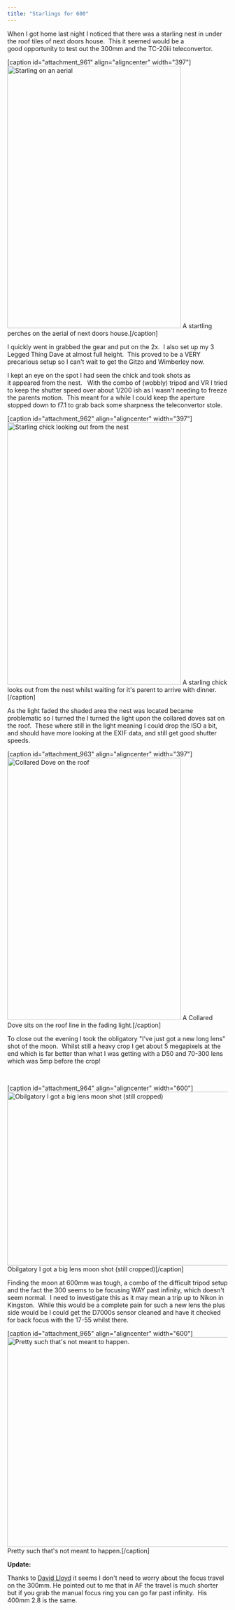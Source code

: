 ```yaml
---
title: "Starlings for 600"
---
```

When I got home last night I noticed that there was a starling nest in under the roof tiles of next doors house.  This it seemed would be a good opportunity to test out the 300mm and the TC-20iii teleconvertor.

[caption id="attachment_961" align="aligncenter" width="397"]<a href="http://www.cpearson.me.uk/wp-content/uploads/2013/05/CJP20130519-4207.jpg"><img class="size-medium wp-image-961" alt="Starling on an aerial" src="http://www.cpearson.me.uk/wp-content/uploads/2013/05/CJP20130519-4207-397x600.jpg" width="397" height="600" /></a> A startling perches on the aerial of next doors house.[/caption]

<!--more-->I quickly went in grabbed the gear and put on the 2x.  I also set up my 3 Legged Thing Dave at almost full height.  This proved to be a VERY precarious setup so I can't wait to get the Gitzo and Wimberley now.

I kept an eye on the spot I had seen the chick and took shots as it appeared from the nest.   With the combo of (wobbly) tripod and VR I tried to keep the shutter speed over about 1/200 ish as I wasn't needing to freeze the parents motion.  This meant for a while I could keep the aperture stopped down to f7.1 to grab back some sharpness the teleconvertor stole.

[caption id="attachment_962" align="aligncenter" width="397"]<a href="http://www.cpearson.me.uk/wp-content/uploads/2013/05/CJP20130519-4233.jpg"><img class="size-medium wp-image-962" alt="Starling chick looking out from the nest" src="http://www.cpearson.me.uk/wp-content/uploads/2013/05/CJP20130519-4233-397x600.jpg" width="397" height="600" /></a> A starling chick looks out from the nest whilst waiting for it's parent to arrive with dinner.[/caption]

As the light faded the shaded area the nest was located became problematic so I turned the l turned the light upon the collared doves sat on the roof.  These where still in the light meaning I could drop the ISO a bit, and should have more looking at the EXIF data, and still get good shutter speeds.

[caption id="attachment_963" align="aligncenter" width="397"]<a href="http://www.cpearson.me.uk/wp-content/uploads/2013/05/CJP20130519-4280.jpg"><img class="size-medium wp-image-963" alt="Collared Dove on the roof" src="http://www.cpearson.me.uk/wp-content/uploads/2013/05/CJP20130519-4280-397x600.jpg" width="397" height="600" /></a> A Collared Dove sits on the roof line in the fading light.[/caption]

To close out the evening I took the obligatory "I've just got a new long lens" shot of the moon.  Whilst still a heavy crop I get about 5 megapixels at the end which is far better than what I was getting with a D50 and 70-300 lens which was 5mp before the crop!

&nbsp;

[caption id="attachment_964" align="aligncenter" width="600"]<a href="http://www.cpearson.me.uk/wp-content/uploads/2013/05/CJP20130519-4295.jpg"><img class="size-medium wp-image-964" alt="Obilgatory I got a big lens moon shot (still cropped)" src="http://www.cpearson.me.uk/wp-content/uploads/2013/05/CJP20130519-4295-600x397.jpg" width="600" height="397" /></a> Obilgatory I got a big lens moon shot (still cropped)[/caption]

Finding the moon at 600mm was tough, a combo of the difficult tripod setup and the fact the 300 seems to be focusing WAY past infinity, which doesn't seem normal.  I need to investigate this as it may mean a trip up to Nikon in Kingston.  While this would be a complete pain for such a new lens the plus side would be I could get the D7000s sensor cleaned and have it checked for back focus with the 17-55 whilst there.

[caption id="attachment_965" align="aligncenter" width="600"]<a href="http://www.cpearson.me.uk/wp-content/uploads/2013/05/CJP20130519-4321.jpg"><img class="size-medium wp-image-965" alt="Pretty such that's not meant to happen." src="http://www.cpearson.me.uk/wp-content/uploads/2013/05/CJP20130519-4321-600x480.jpg" width="600" height="480" /></a> Pretty such that's not meant to happen.[/caption]

<strong>Update:</strong>

Thanks to <a href="https://twitter.com/davidllo" target="_blank">David Lloyd</a> it seems I don't need to worry about the focus travel on the 300mm. He pointed out to me that in AF the travel is much shorter but if you grab the manual focus ring you can go far past infinity.  His 400mm 2.8 is the same.
